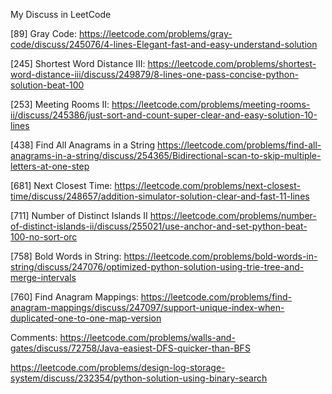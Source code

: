My Discuss in LeetCode

[89] Gray Code:
https://leetcode.com/problems/gray-code/discuss/245076/4-lines-Elegant-fast-and-easy-understand-solution

[245] Shortest Word Distance III:
https://leetcode.com/problems/shortest-word-distance-iii/discuss/249879/8-lines-one-pass-concise-python-solution-beat-100

[253] Meeting Rooms II:
https://leetcode.com/problems/meeting-rooms-ii/discuss/245386/just-sort-and-count-super-clear-and-easy-solution-10-lines

[438] Find All Anagrams in a String
https://leetcode.com/problems/find-all-anagrams-in-a-string/discuss/254365/Bidirectional-scan-to-skip-multiple-letters-at-one-step

[681] Next Closest Time:
https://leetcode.com/problems/next-closest-time/discuss/248657/addition-simulator-solution-clear-and-fast-11-lines

[711] Number of Distinct Islands II
https://leetcode.com/problems/number-of-distinct-islands-ii/discuss/255021/use-anchor-and-set-python-beat-100-no-sort-orc

[758] Bold Words in String:
https://leetcode.com/problems/bold-words-in-string/discuss/247076/optimized-python-solution-using-trie-tree-and-merge-intervals

[760] Find Anagram Mappings:
https://leetcode.com/problems/find-anagram-mappings/discuss/247097/support-unique-index-when-duplicated-one-to-one-map-version


Comments:
https://leetcode.com/problems/walls-and-gates/discuss/72758/Java-easiest-DFS-quicker-than-BFS

https://leetcode.com/problems/design-log-storage-system/discuss/232354/python-solution-using-binary-search



